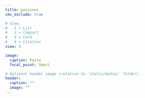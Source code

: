 ```yaml
---
title: passions
cms_exclude: true

# View.
#   1 = List
#   2 = Compact
#   3 = Card
#   4 = Citation
view: 3

image:
  caption: Pasta
  focal_point: Smart

# Optional header image (relative to `static/media/` folder).
header:
  caption: ""
  image: ""
---
```


